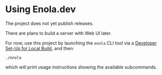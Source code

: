 # Using Enola.dev

The project does not yet publish releases.

There are plans to build a server with Web UI later.

For now, use this project by launching the `enola` CLI tool
via a [Developer Set-Up for Local Build](../dev/setup.md),
and then:

    ./enola

which will print usage instructions showing the available subcommands.
